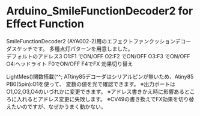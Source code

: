 # Arduino_SmileFunctionDecoder2 for Effect Function<br>
SmileFunctionDecoder2 (AYA002-2)用のエフェクトファンクッションデコーダスケッチです。
多種点灯パターンを用意しました。
<br>
デフォルトのアドレス3
O1:F1 でON/OFF
O2:F2 でON/OFF
O3:F3 でON/OFF
O4:ヘッドライト F0でON/OFF F4でFX 効果切り替え

LightMes()関数搭載(^^;
ATtiny85デコーダはシリアルピンが無いため、Atiny85 PB0(5pin):O1を使って、
変数の値を光で確認できます。
※出力ポートはO1,O2,O3,O4のいづれかに変更できます。
※アドレス書きかえ時に影響あるところに入れるとアドレス変更に失敗します。
※CV49の書き換えでFX効果を切り替えたいのですが、なぜかうまく動かない。